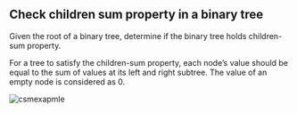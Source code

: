 ## Check children sum property in a binary tree

Given the root of a binary tree, determine if the binary tree holds children-sum property. <br/>

For a tree to satisfy the children-sum property, each node’s value should be equal to the sum of values at its left and right subtree. The value of an empty node is considered as 0.

![csmexapmle](/Practice/Complete-Interview-Preparation/Tree/img/csm.png)

